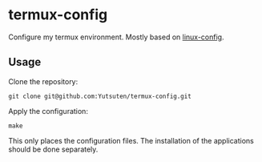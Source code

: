 # termux-config

Configure my termux environment.
Mostly based on [linux-config](https://github.com/Yutsuten/linux-config).

## Usage

Clone the repository:

```shell
git clone git@github.com:Yutsuten/termux-config.git
```

Apply the configuration:

```shell
make
```

This only places the configuration files.
The installation of the applications should be done separately.
